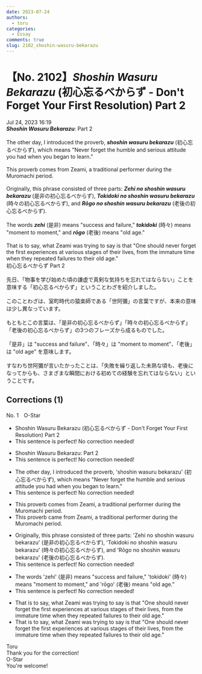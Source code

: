 ```yaml
---
date: 2023-07-24
authors:
  - toru
categories:
  - Essay
comments: true
slug: 2102_shoshin-wasuru-bekarazu
---
```


# 【No. 2102】<strong><em>Shoshin Wasuru Bekarazu</strong></em> (初心忘るべからず - Don't Forget Your First Resolution) Part 2
<div class="date">Jul 24, 2023 16:19</div>
<div id="post"><div id="body_show_ori">
<strong><em>Shoshin Wasuru Bekarazu</strong></em>: Part 2<br/><br/>The other day, I introduced the proverb, <strong><em>shoshin wasuru bekarazu</em></strong> (初心忘るべからず), which means "Never forget the humble and serious attitude you had when you began to learn."<br/><br/>This proverb comes from Zeami, a traditional performer during the Muromachi period.<br/><br/>Originally, this phrase consisted of three parts: <strong><em>Zehi no shoshin wasuru bekarazu</em></strong> (是非の初心忘るべからず), <strong><em>Tokidoki no shoshin wasuru bekarazu</em></strong> (時々の初心忘るべからず), and <strong><em>Rōgo no shoshin wasuru bekarazu</em></strong> (老後の初心忘るべからず).<br/><br/>The words <strong><em>zehi</em></strong> (是非) means "success and failure," <strong><em>tokidoki</em></strong> (時々) means "moment to moment," and <strong><em>rōgo</em></strong> (老後) means "old age."<br/><br/>That is to say, what Zeami was trying to say is that "One should never forget the first experiences at various stages of their lives, from the immature time when they repeated failures to their old age."
</div></div>

<!-- more -->

<div id="post_ja"><div id="body_show_mo">
初心忘るべからず Part 2<br/><br/>先日、「物事を学び始めた頃の謙虚で真剣な気持ちを忘れてはならない」ことを意味する「初心忘るべからず」ということわざを紹介しました。<br/><br/>このことわざは、室町時代の猿楽師である「世阿彌」の言葉ですが、本来の意味は少し異なっています。<br/><br/>もともとこの言葉は、「是非の初心忘るべからず」「時々の初心忘るべからず」「老後の初心忘るべからず」の3つのフレーズから成るものでした。<br/><br/>「是非」は "success and failure"、「時々」は "moment to moment"、「老後」は "old age" を意味します。<br/><br/>すなわち世阿彌が言いたかったことは、「失敗を繰り返した未熟な頃も、老後になってからも、さまざまな瞬間における初めての経験を忘れてはならない」ということです。
</div></div>

## Corrections (1)
<div id="block"><div class="first_name"> No. 1　<span class="just_name">O-Star</span></div><div id="block2">
<ul class="correction_field">
<li class="incorrect">Shoshin Wasuru Bekarazu (初心忘るべからず - Don't Forget Your First Resolution) Part 2</li>
<li class="corrected perfect">This sentence is perfect! No correction needed!</li>
</ul>
<ul class="correction_field">
<li class="incorrect">Shoshin Wasuru Bekarazu: Part 2</li>
<li class="corrected perfect">This sentence is perfect! No correction needed!</li>
</ul>
<ul class="correction_field">
<li class="incorrect">The other day, I introduced the proverb, 'shoshin wasuru bekarazu' (初心忘るべからず), which means "Never forget the humble and serious attitude you had when you began to learn."</li>
<li class="corrected perfect">This sentence is perfect! No correction needed!</li>
</ul>
<ul class="correction_field">
<li class="incorrect">This proverb comes from Zeami, a traditional performer during the Muromachi period.</li>
<li class="corrected correct">
This proverb <span class="f_bold">came</span> from Zeami, a traditional performer during the Muromachi period.
</li>
</ul>
<ul class="correction_field">
<li class="incorrect">Originally, this phrase consisted of three parts: 'Zehi no shoshin wasuru bekarazu' (是非の初心忘るべからず), 'Tokidoki no shoshin wasuru bekarazu' (時々の初心忘るべからず), and 'Rōgo no shoshin wasuru bekarazu' (老後の初心忘るべからず).</li>
<li class="corrected perfect">This sentence is perfect! No correction needed!</li>
</ul>
<ul class="correction_field">
<li class="incorrect">The words 'zehi' (是非) means "success and failure," 'tokidoki' (時々) means "moment to moment," and 'rōgo' (老後) means "old age."</li>
<li class="corrected perfect">This sentence is perfect! No correction needed!</li>
</ul>
<ul class="correction_field">
<li class="incorrect">That is to say, what Zeami was trying to say is that "One should never forget the first experiences at various stages of their lives, from the immature time when they repeated failures to their old age."</li>
<li class="corrected correct">
<span class="f_gray">That is to say, </span>what Zeami was trying to say is that "One should never forget the first experiences at various stages of their lives, from the immature time when they repeated failures to their old age."
</li>
</ul>
</div><div class="name"><span class="just_name">Toru</span><br>
Thank you for the correction!
</div>
<div class="name"><span class="just_name">O-Star</span><br>
You're welcome!
</div>
</div>
